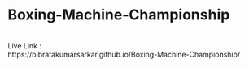 # Boxing-Machine-Championship
<br>
Live Link :
<br>
https://bibratakumarsarkar.github.io/Boxing-Machine-Championship/
